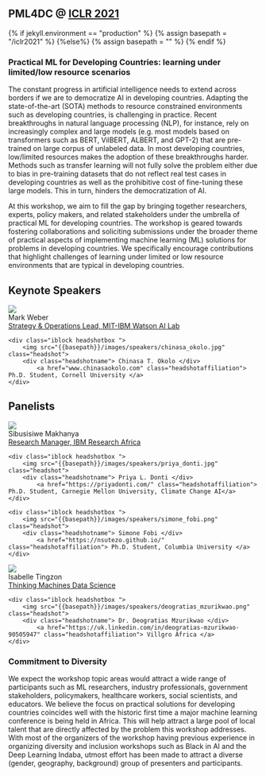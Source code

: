##  PML4DC @ <a target='_blank' href='https://iclr.cc/'> ICLR 2021</a>

{% if jekyll.environment  == "production" %}
        {% assign basepath = "/iclr2021" %}
        {%else%}
        {% assign basepath = "" %}
        {% endif %}

<!-- ## Practical ML for Developing Countries: learning under limited/low resource scenarios -->

### Practical ML for Developing Countries: learning under limited/low resource scenarios

<!--
<div class="update">
        Update: Given the recent concerns around COVID19, ICLR 2021 will be a fully virtual conference. While the details for remote presentation are being finalized, authors of accepted papers/posters are encouraged to view the <a href="https://iclr.cc/Conferences/2021/virtual"> ICLR virtual presentation guidelines here </a> .
</div> 
-->

       
The constant progress in artificial intelligence needs to extend across borders if we are to democratize AI in developing countries. Adapting the state-of-the-art (SOTA) methods to resource constrained environments such as developing countries, is challenging in practice. Recent breakthroughs in natural language processing (NLP), for instance, rely on increasingly complex and large models (e.g. most models based on transformers such as BERT, VilBERT, ALBERT, and GPT-2) that are pre-trained on large corpus of unlabeled data. In most developing countries, low/limited resources makes the adoption of these breakthroughs harder. Methods such as transfer learning will not fully solve the problem either due to bias in pre-training datasets that do not reflect real test cases in developing countries as well as the prohibitive cost of fine-tuning these large models. This in turn, hinders the democratization of AI. 

At this workshop, we aim to fill the gap by bringing together researchers, experts, policy makers, and related stakeholders under the umbrella of practical ML for developing countries. The workshop is geared towards fostering collaborations and soliciting submissions under the broader theme of practical aspects of implementing machine learning (ML) solutions for problems in developing countries. We specifically encourage contributions that highlight 
challenges of learning under limited or low resource environments that are typical in developing countries.

## Keynote Speakers

<div>
    <div class="iblock headshotbox "> 
        <img src="{{basepath}}/images/speakers/mark_weber.jpg" class="headshot">
        <div class="headshotname"> Mark Weber </div>
            <a href="https://researcher.watson.ibm.com/researcher/view.php?person=ibm-mark.weber" class="headshotaffiliation"> Strategy & Operations Lead, MIT-IBM Watson AI Lab </a>
    </div> 

    <div class="iblock headshotbox "> 
        <img src="{{basepath}}/images/speakers/chinasa_okolo.jpg" class="headshot">
        <div class="headshotname"> Chinasa T. Okolo </div>
            <a href="www.chinasaokolo.com" class="headshotaffiliation"> Ph.D. Student, Cornell University </a>
    </div>
</div>

## Panelists
<div>

<div>
  <div class="iblock headshotbox "> 
        <img src="{{basepath}}/images/speakers/sibusisiwe_makhanya.png" class="headshot">
        <div class="headshotname"> Sibusisiwe Makhanya </div>
            <a href="https://www.linkedin.com/mwlite/in/sibusisiwe-makhanya-5799872a"> Research Manager, IBM Research Africa </a>
    </div> 
    

    <div class="iblock headshotbox "> 
        <img src="{{basepath}}/images/speakers/priya_donti.jpg" class="headshot">
        <div class="headshotname"> Priya L. Donti </div>
            <a href="https://priyadonti.com/" class="headshotaffiliation"> Ph.D. Student, Carnegie Mellon University, Climate Change AI</a>
    </div>

    <div class="iblock headshotbox "> 
        <img src="{{basepath}}/images/speakers/simone_fobi.png" class="headshot">
        <div class="headshotname"> Simone Fobi </div>
            <a href="https://nsutezo.github.io/" class="headshotaffiliation"> Ph.D. Student, Columbia University </a>
    </div>
</div>

  <div>
    <div class="iblock headshotbox "> 
        <img src="{{basepath}}/images/speakers/issabele_tingzon.jpg" class="headshot">
        <div class="headshotname"> Isabelle Tingzon </div>
            <a href="https://ph.linkedin.com/in/isabelletingzon" class="headshotaffiliation"> Thinking Machines Data Science </a>
    </div>

    <div class="iblock headshotbox "> 
        <img src="{{basepath}}/images/speakers/deogratias_mzurikwao.png" class="headshot">
        <div class="headshotname"> Dr. Deogratias Mzurikwao </div>
            <a href="https://uk.linkedin.com/in/deogratias-mzurikwao-90505947" class="headshotaffiliation"> Villgro Africa </a>
    </div>
</div>
  
</div>


### Commitment to Diversity


We expect the workshop topic areas would attract a wide range of participants such as ML researchers, industry professionals, government stakeholders, policymakers, healthcare workers, social scientists, and educators. We believe the focus on practical solutions  for developing countries coincides well with the historic first time  a major machine learning conference is being held in Africa. This will help attract a large pool of local talent that are directly affected by the problem this workshop addresses. With most of the organizers of the workshop having previous experience in organizing diversity and inclusion workshops such as Black in AI and the Deep Learning Indaba, utmost effort has been  made to attract a diverse (gender, geography, background) group of presenters and participants.
